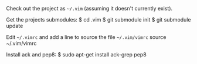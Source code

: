 Check out the project as `~/.vim` (assuming it doesn't currently exist).

Get the projects submodules:
    $ cd .vim
    $ git submodule init
    $ git submodule update

Edit `~/.vimrc` and add a line to source the file `~/.vim/vimrc`
    source ~/.vim/vimrc

Install ack and pep8:
    $ sudo apt-get install ack-grep pep8


